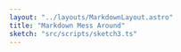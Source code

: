 ```yaml
---
layout: "../layouts/MarkdownLayout.astro"
title: "Markdown Mess Around"
sketch: "src/scripts/sketch3.ts"
---
```

